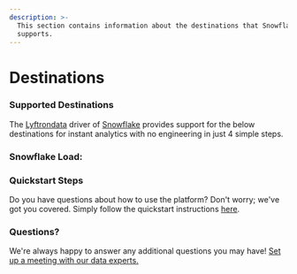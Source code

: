 ```yaml
---
description: >-
  This section contains information about the destinations that Snowflake
  supports.
---
```


# Destinations

### Supported Destinations

The [Lyftrondata](https://www.lyftrondata.com/) driver of [Snowflake](https://www.lyftrondata.com/integration/data-warehouse/snowflake/) provides support for the below destinations for instant analytics with no engineering in just 4 simple steps.

### Snowflake Load:

### Quickstart Steps

Do you have questions about how to use the platform? Don't worry; we've got you covered. Simply follow the quickstart instructions [here](./).

### Questions? <a href="#questions" id="questions"></a>

We're always happy to answer any additional questions you may have! [Set up a meeting with our data experts.](https://www.lyftrondata.com/book-a-meeting/)
